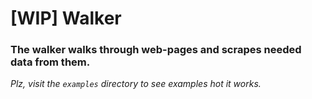 # [WIP] Walker

### The walker walks through web-pages and scrapes needed data from them.

*Plz, visit the `examples` directory to see examples hot it works.*
